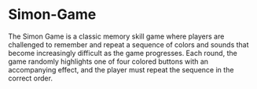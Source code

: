 # Simon-Game
The Simon Game is a classic memory skill game where players are challenged to remember and repeat a sequence of colors and sounds that become increasingly difficult as the game progresses. Each round, the game randomly highlights one of four colored buttons with an accompanying effect, and the player must repeat the sequence in the correct order.
